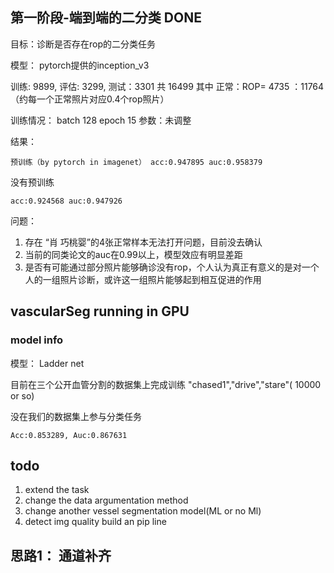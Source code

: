## 第一阶段-端到端的二分类 DONE
目标：诊断是否存在rop的二分类任务

模型： pytorch提供的inception_v3

训练: 9899, 评估: 3299, 测试：3301 共 16499 其中 正常：ROP= 4735 ：11764 （约每一个正常照片对应0.4个rop照片） 

训练情况： batch 128 epoch 15 参数：未调整

结果：

    预训练（by pytorch in imagenet） acc:0.947895 auc:0.958379

没有预训练

    acc:0.924568 auc:0.947926


问题：
1. 存在 “肖 巧桃婴”的4张正常样本无法打开问题，目前没去确认
2. 当前的同类论文的auc在0.99以上，模型效应有明显差距
3. 是否有可能通过部分照片能够确诊没有rop，个人认为真正有意义的是对一个人的一组照片诊断，或许这一组照片能够起到相互促进的作用

## vascularSeg running in GPU
<!-- copy from https://zhuanlan.zhihu.com/p/346583714 thank you! -->

### model info 
模型： Ladder net 

目前在三个公开血管分割的数据集上完成训练 "chased1","drive","stare"( 10000 or so)

没在我们的数据集上参与分类任务

    Acc:0.853289, Auc:0.867631

## todo

1. extend the task
2. change the data argumentation method
3. change another vessel segmentation model(ML or no Ml)
4. detect img quality build an pip line 

## 思路1： 通道补齐

